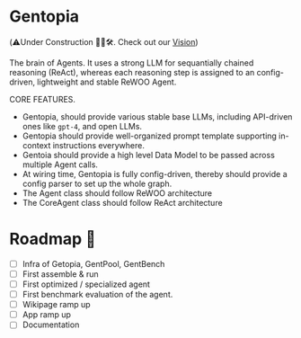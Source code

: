 # Gentopia 
(⚠️Under Construction 👷‍♂️🛠️. Check out our [Vision](https://docs.google.com/presentation/d/1qO2BdBk7zwx9wxGb2iryuAsg0M9AUcldz5SPos8YFSE/edit#slide=id.p))

The brain of Agents. It uses a strong LLM for sequantially chained reasoning (ReAct), whereas each reasoning step is assigned to an config-driven, lightweight and stable ReWOO Agent.

CORE FEATURES.
- Gentopia, should provide various stable base LLMs, including API-driven ones like `gpt-4`, and open LLMs.
- Gentopia should provide well-organized prompt template supporting in-context instructions everywhere.
- Gentoia should provide a high level Data Model to be passed across multiple Agent calls.
- At wiring time, Gentopia is fully config-driven, thereby should provide a config parser to set up the whole graph. 
- The Agent class should follow ReWOO architecture
- The CoreAgent class should follow ReAct architecture


# Roadmap 📌
- [ ] Infra of Getopia, GentPool, GentBench 
- [ ] First assemble & run
- [ ] First optimized / specialized agent
- [ ] First benchmark evaluation of the agent.
- [ ] Wikipage ramp up
- [ ] App ramp up
- [ ] Documentation
